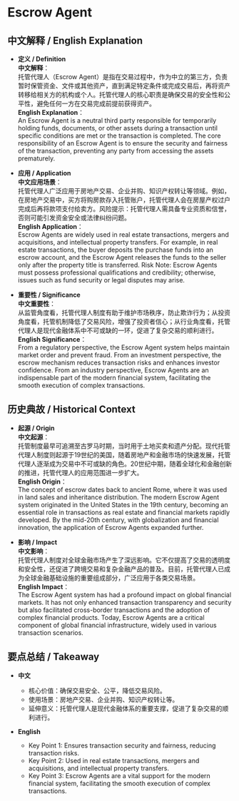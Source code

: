 # Escrow Agent

## 中文解释 / English Explanation

* **定义 / Definition**  
  **中文解释**：  
  托管代理人（Escrow Agent）是指在交易过程中，作为中立的第三方，负责暂时保管资金、文件或其他资产，直到满足特定条件或完成交易后，再将资产转移给相关方的机构或个人。托管代理人的核心职责是确保交易的安全性和公平性，避免任何一方在交易完成前提前获得资产。  
  **English Explanation**：  
  An Escrow Agent is a neutral third party responsible for temporarily holding funds, documents, or other assets during a transaction until specific conditions are met or the transaction is completed. The core responsibility of an Escrow Agent is to ensure the security and fairness of the transaction, preventing any party from accessing the assets prematurely.

* **应用 / Application**  
  **中文应用场景**：  
  托管代理人广泛应用于房地产交易、企业并购、知识产权转让等领域。例如，在房地产交易中，买方将购房款存入托管账户，托管代理人会在房屋产权过户完成后再将款项支付给卖方。风险提示：托管代理人需具备专业资质和信誉，否则可能引发资金安全或法律纠纷问题。  
  **English Application**：  
  Escrow Agents are widely used in real estate transactions, mergers and acquisitions, and intellectual property transfers. For example, in real estate transactions, the buyer deposits the purchase funds into an escrow account, and the Escrow Agent releases the funds to the seller only after the property title is transferred. Risk Note: Escrow Agents must possess professional qualifications and credibility; otherwise, issues such as fund security or legal disputes may arise.

* **重要性 / Significance**  
  **中文重要性**：  
  从监管角度看，托管代理人制度有助于维护市场秩序，防止欺诈行为；从投资角度看，托管机制降低了交易风险，增强了投资者信心；从行业角度看，托管代理人是现代金融体系中不可或缺的一环，促进了复杂交易的顺利进行。  
  **English Significance**：  
  From a regulatory perspective, the Escrow Agent system helps maintain market order and prevent fraud. From an investment perspective, the escrow mechanism reduces transaction risks and enhances investor confidence. From an industry perspective, Escrow Agents are an indispensable part of the modern financial system, facilitating the smooth execution of complex transactions.

## 历史典故 / Historical Context

* **起源 / Origin**  
  **中文起源**：  
  托管制度最早可追溯至古罗马时期，当时用于土地买卖和遗产分配。现代托管代理人制度则起源于19世纪的美国，随着房地产和金融市场的快速发展，托管代理人逐渐成为交易中不可或缺的角色。20世纪中期，随着全球化和金融创新的推进，托管代理人的应用范围进一步扩大。  
  **English Origin**：  
  The concept of escrow dates back to ancient Rome, where it was used in land sales and inheritance distribution. The modern Escrow Agent system originated in the United States in the 19th century, becoming an essential role in transactions as real estate and financial markets rapidly developed. By the mid-20th century, with globalization and financial innovation, the application of Escrow Agents expanded further.

* **影响 / Impact**  
  **中文影响**：  
  托管代理人制度对全球金融市场产生了深远影响。它不仅提高了交易的透明度和安全性，还促进了跨境交易和复杂金融产品的普及。目前，托管代理人已成为全球金融基础设施的重要组成部分，广泛应用于各类交易场景。  
  **English Impact**：  
  The Escrow Agent system has had a profound impact on global financial markets. It has not only enhanced transaction transparency and security but also facilitated cross-border transactions and the adoption of complex financial products. Today, Escrow Agents are a critical component of global financial infrastructure, widely used in various transaction scenarios.

## 要点总结 / Takeaway

* **中文**  
  - 核心价值：确保交易安全、公平，降低交易风险。  
  - 使用场景：房地产交易、企业并购、知识产权转让等。  
  - 延伸意义：托管代理人是现代金融体系的重要支撑，促进了复杂交易的顺利进行。

* **English**  
  - Key Point 1: Ensures transaction security and fairness, reducing transaction risks.  
  - Key Point 2: Used in real estate transactions, mergers and acquisitions, and intellectual property transfers.  
  - Key Point 3: Escrow Agents are a vital support for the modern financial system, facilitating the smooth execution of complex transactions.